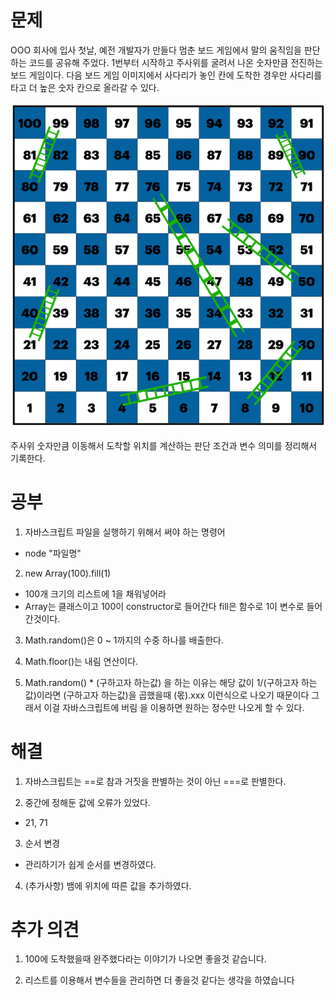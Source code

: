 # 문제

OOO 회사에 입사 첫날, 예전 개발자가 만들다 멈춘 보드 게임에서 말의 움직임을 판단하는 코드를 공유해 주었다. 1번부터 시작하고 주사위를 굴려서 나온 숫자만큼 전진하는 보드 게임이다. 다음 보드 게임 이미지에서 사다리가 놓인 칸에 도착한 경우만 사다리를 타고 더 높은 숫자 칸으로 올라갈 수 있다.

![alt text](문제이미지1.png)

주사위 숫자만큼 이동해서 도착할 위치를 계산하는 판단 조건과 변수 의미를 정리해서 기록한다.


# 공부

1. 자바스크립트 파일을 실행하기 위해서 써야 하는 명령어 
  - node "파일명"

2. new Array(100).fill(1)
  - 100개 크기의 리스트에 1을 채워넣어라
  - Array는 클래스이고 100이 constructor로 들어간다 fill은 함수로 1이 변수로 들어간것이다. 

3. Math.random()은 0 ~ 1까지의 수중 하나를 배출한다. 

4. Math.floor()는 내림 연산이다.

5. Math.random() * (구하고자 하는값) 을 하는 이유는 해당 값이 1/(구하고자 하는값)이라면 
(구하고자 하는값)을 곱했을때 (몫).xxx 이런식으로 나오기 때문이다 그래서 이걸 자바스크립트에 버림
을 이용하면 원하는 정수만 나오게 할 수 있다. 

# 해결 

1. 자바스크립트는 ==로 참과 거짓을 판별하는 것이 아닌 ===로 판별한다.

2. 중간에 정해둔 값에 오류가 있었다. 
  - 21, 71

3. 순서 변경
  - 관리하기가 쉽게 순서를 변경하였다.

4. (추가사항) 뱀에 위치에 따른 값을 추가하였다.

# 추가 의견

1. 100에 도착했을때 완주했다라는 이야기가 나오면 좋을것 같습니다.

2. 리스트를 이용해서 변수들을 관리하면 더 좋을것 같다는 생각을 하였습니다